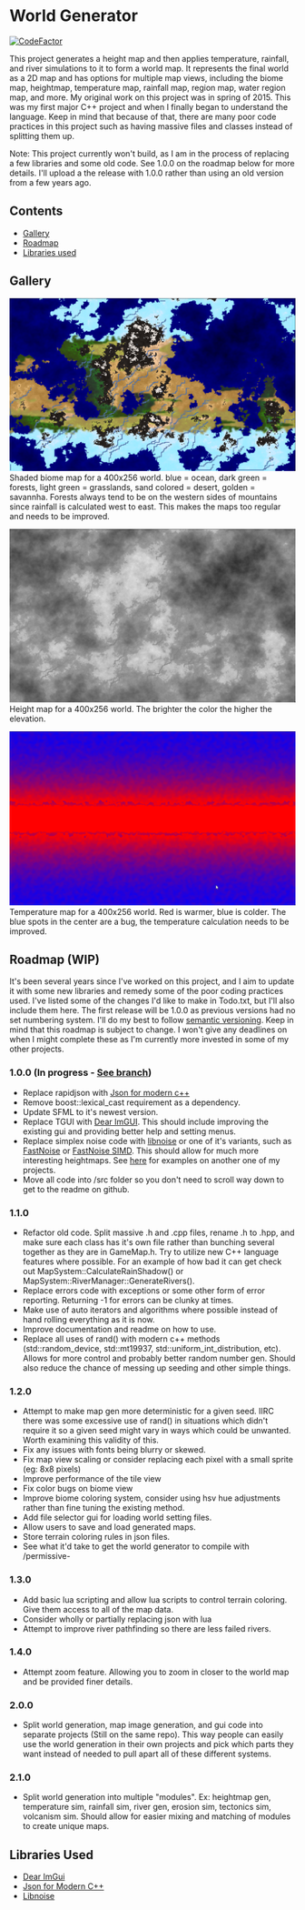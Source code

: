 # World Generator
[![CodeFactor](https://www.codefactor.io/repository/github/moneyl/world-generator/badge)](https://www.codefactor.io/repository/github/moneyl/world-generator)

This project generates a height map and then applies temperature, rainfall, and river simulations to it to form a world map. It represents the final world as a 2D map and has options for multiple map views, including the biome map, heightmap, temperature map, rainfall map, region map, water region map, and more. My original work on this project was in spring of 2015. This was my first major C++ project and when I finally began to understand the language. Keep in mind that because of that, there are many poor code practices in this project such as having massive files and classes instead of splitting them up. 

Note: This project currently won't build, as I am in the process of replacing a few libraries and some old code. See 1.0.0 on the roadmap below for more details. I'll upload a the release with 1.0.0 rather than using an old version from a few years ago.

## Contents
- [Gallery](https://github.com/Moneyl/World-Generator#gallery)
- [Roadmap](https://github.com/Moneyl/World-Generator#roadmap-wip)
- [Libraries used](https://github.com/Moneyl/World-Generator#libraries-used)

## Gallery
![alt text](https://github.com/Moneyl/World-Generator/blob/master/Github%20Images/World_Generator_Sbvg45lKoY.png "Shaded biome map 400x256 world. blue = ocean, dark green = forests, light green = grasslands, sand colored = desert, golden = savannha.")
Shaded biome map for a 400x256 world. blue = ocean, dark green = forests, light green = grasslands, sand colored = desert, golden = savannha. Forests always tend to be on the western sides of mountains since rainfall is calculated west to east. This makes the maps too regular and needs to be improved.

![alt text](https://github.com/Moneyl/World-Generator/blob/master/Github%20Images/World_Generator_8ZgboOAyxh.png "Height map 400x256 world. The brighter the color the higher the elevation.")
Height map for a 400x256 world. The brighter the color the higher the elevation.

![alt text](https://github.com/Moneyl/World-Generator/blob/master/Github%20Images/World_Generator_kmhuLwwyQq.png "Temperature map 400x256 world. Red is warmer, blue is colder.")
Temperature map for a 400x256 world. Red is warmer, blue is colder. The blue spots in the center are a bug, the temperature calculation needs to be improved.

## Roadmap (WIP)
It's been several years since I've worked on this project, and I aim to update it with some new libraries and remedy some of the poor coding practices used. I've listed some of the changes I'd like to make in Todo.txt, but I'll also include them here. The first release will be 1.0.0 as previous versions had no set numbering system. I'll do my best to follow [semantic versioning](https://semver.org/). Keep in mind that this roadmap is subject to change. I won't give any deadlines on when I might complete these as I'm currently more invested in some of my other projects.

### 1.0.0 (In progress - [See branch](https://github.com/Moneyl/World-Generator/tree/1.0.0))
- Replace rapidjson with [Json for modern c++](https://github.com/nlohmann/json)
- Remove boost::lexical_cast requirement as a dependency.
- Update SFML to it's newest version.
- Replace TGUI with [Dear ImGUI](https://github.com/ocornut/imgui). This should include improving the existing gui and providing better help and setting menus.
- Replace simplex noise code with [libnoise](http://libnoise.sourceforge.net/) or one of it's variants, such as [FastNoise](https://github.com/Auburns/FastNoise) or [FastNoise SIMD](https://github.com/Auburns/FastNoiseSIMD). This should allow for much more interesting heightmaps. See [here](https://imgur.com/a/2W9xF0A) for examples on another one of my projects.
- Move all code into /src folder so you don't need to scroll way down to get to the readme on github.

### 1.1.0
- Refactor old code. Split massive .h and .cpp files, rename .h to .hpp, and make sure each class has it's own file rather than bunching several together as they are in GameMap.h. Try to utilize new C++ language features where possible. For an example of how bad it can get check out MapSystem::CalculateRainShadow() or MapSystem::RiverManager::GenerateRivers().
- Replace errors code with exceptions or some other form of error reporting. Returning -1 for errors can be clunky at times.
- Make use of auto iterators and algorithms where possible instead of hand rolling everything as it is now.
- Improve documentation and readme on how to use.
- Replace all uses of rand() with modern c++ methods (std::random_device, std::mt19937, std::uniform_int_distribution, etc). Allows for more control and probably better random number gen. Should also reduce the chance of messing up seeding and other simple things.

### 1.2.0
- Attempt to make map gen more deterministic for a given seed. IIRC there was some excessive use of rand() in situations which didn't require it so a given seed might vary in ways which could be unwanted. Worth examining this validity of this.
- Fix any issues with fonts being blurry or skewed.
- Fix map view scaling or consider replacing each pixel with a small sprite (eg: 8x8 pixels)
- Improve performance of the tile view
- Fix color bugs on biome view
- Improve biome coloring system, consider using hsv hue adjustments rather than fine tuning the existing method.
- Add file selector gui for loading world setting files.
- Allow users to save and load generated maps.
- Store terrain coloring rules in json files.
- See what it'd take to get the world generator to compile with /permissive-

### 1.3.0
- Add basic lua scripting and allow lua scripts to control terrain coloring. Give them access to all of the map data.
- Consider wholly or partially replacing json with lua
- Attempt to improve river pathfinding so there are less failed rivers.

### 1.4.0
- Attempt zoom feature. Allowing you to zoom in closer to the world map and be provided finer details.

### 2.0.0
- Split world generation, map image generation, and gui code into separate projects (Still on the same repo). This way people can easily use the world generation in their own projects and pick which parts they want instead of needed to pull apart all of these different systems.

### 2.1.0
- Split world generation into multiple "modules". Ex: heightmap gen, temperature sim, rainfall sim, river gen, erosion sim, tectonics sim, volcanism sim. Should allow for easier mixing and matching of modules to create unique maps. 

## Libraries Used 
- [Dear ImGui](https://github.com/ocornut/imgui)
- [Json for Modern C++](https://github.com/nlohmann/json)
- [Libnoise](http://libnoise.sourceforge.net/)

